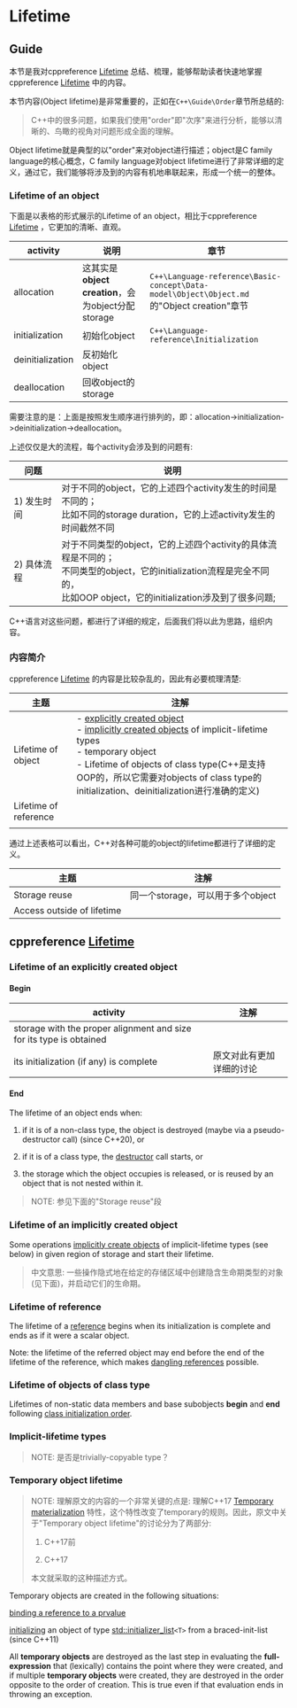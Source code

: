 # Lifetime

## Guide

本节是我对cppreference [Lifetime](https://en.cppreference.com/w/cpp/language/lifetime) 总结、梳理，能够帮助读者快速地掌握cppreference [Lifetime](https://en.cppreference.com/w/cpp/language/lifetime) 中的内容。

本节内容(Object lifetime)是非常重要的，正如在`C++\Guide\Order`章节所总结的:

> C++中的很多问题，如果我们使用"order"即"次序"来进行分析，能够以清晰的、鸟瞰的视角对问题形成全面的理解。

Object lifetime就是典型的以"order"来对object进行描述；object是C family language的核心概念，C family language对object lifetime进行了非常详细的定义，通过它，我们能够将涉及到的内容有机地串联起来，形成一个统一的整体。

### Lifetime of an object

下面是以表格的形式展示的Lifetime of an object，相比于cppreference [Lifetime](https://en.cppreference.com/w/cpp/language/lifetime) ，它更加的清晰、直观。

| activity         | 说明                                               | 章节                                                         |
| ---------------- | -------------------------------------------------- | ------------------------------------------------------------ |
| allocation       | 这其实是**object creation**，会为object分配storage | `C++\Language-reference\Basic-concept\Data-model\Object\Object.md`的"Object creation"章节 |
| initialization   | 初始化object                                       | `C++\Language-reference\Initialization`                      |
| deinitialization | 反初始化object                                     |                                                              |
| deallocation     | 回收object的storage                                |                                                              |

需要注意的是：上面是按照发生顺序进行排列的，即：allocation->initialization->deinitialization->deallocation。

上述仅仅是大的流程，每个activity会涉及到的问题有: 

| 问题        | 说明                                                         |
| ----------- | ------------------------------------------------------------ |
| 1) 发生时间 | 对于不同的object，它的上述四个activity发生的时间是不同的；<br>比如不同的storage duration，它的上述activity发生的时间截然不同 |
| 2) 具体流程 | 对于不同类型的object，它的上述四个activity的具体流程是不同的；<br>不同类型的object，它的initialization流程是完全不同的，<br>比如OOP object，它的initialization涉及到了很多问题; |

C++语言对这些问题，都进行了详细的规定，后面我们将以此为思路，组织内容。

### 内容简介

cppreference [Lifetime](https://en.cppreference.com/w/cpp/language/lifetime) 的内容是比较杂乱的，因此有必要梳理清楚: 

| 主题                  | 注解                                                         |
| --------------------- | ------------------------------------------------------------ |
| Lifetime of object    | - [explicitly created object](https://en.cppreference.com/w/cpp/language/object#Object_creation) <br>- [implicitly created objects](https://en.cppreference.com/w/cpp/language/object#Object_creation) of implicit-lifetime types <br>- temporary object <br>- Lifetime of objects of class type(C++是支持OOP的，所以它需要对objects of class type的initialization、deinitialization进行准确的定义) |
| Lifetime of reference |                                                              |
|                       |                                                              |

通过上述表格可以看出，C++对各种可能的object的lifetime都进行了详细的定义。

| 主题                       | 注解                              |
| -------------------------- | --------------------------------- |
| Storage reuse              | 同一个storage，可以用于多个object |
| Access outside of lifetime |                                   |



## cppreference [Lifetime](https://en.cppreference.com/w/cpp/language/lifetime)



### Lifetime of an explicitly created object

#### Begin

| activity                                                     | 注解                     |
| ------------------------------------------------------------ | ------------------------ |
| storage with the proper alignment and size for its type is obtained |                          |
| its initialization (if any) is complete                      | 原文对此有更加详细的讨论 |



#### End

The lifetime of an object ends when:

1) if it is of a non-class type, the object is destroyed (maybe via a pseudo-destructor call) (since C++20), or

2) if it is of a class type, the [destructor](https://en.cppreference.com/w/cpp/language/destructor) call starts, or

3) the storage which the object occupies is released, or is reused by an object that is not nested within it.

> NOTE: 参见下面的"Storage reuse"段

### Lifetime of an implicitly created object

Some operations [implicitly create objects](https://en.cppreference.com/w/cpp/language/object#Object_creation) of implicit-lifetime types (see below) in given region of storage and start their lifetime.

> 中文意思: 一些操作隐式地在给定的存储区域中创建隐含生命期类型的对象(见下面)，并启动它们的生命期。

### Lifetime of reference

The lifetime of a [reference](https://en.cppreference.com/w/cpp/language/reference) begins when its initialization is complete and ends as if it were a scalar object.

Note: the lifetime of the referred object may end before the end of the lifetime of the reference, which makes [dangling references](https://en.cppreference.com/w/cpp/language/reference#Dangling_references) possible.



### Lifetime of objects of class type

Lifetimes of non-static data members and base subobjects **begin** and **end** following [class initialization order](https://en.cppreference.com/w/cpp/language/initializer_list#Initialization_order).



### Implicit-lifetime types

> NOTE: 是否是trivially-copyable type？



### Temporary object lifetime

> NOTE: 理解原文的内容的一个非常关键的点是: 理解C++17 [Temporary materialization](https://en.cppreference.com/w/cpp/language/implicit_conversion#Temporary_materialization) 特性，这个特性改变了temporary的规则。因此，原文中关于"Temporary object lifetime"的讨论分为了两部分:
>
> 1) C++17前
>
> 2) C++17
>
> 本文就采取的这种描述方式。

Temporary objects are created in the following situations:

[binding a reference to a prvalue](https://en.cppreference.com/w/cpp/language/reference_initialization)

[initializing](https://en.cppreference.com/w/cpp/language/list_initialization) an object of type [std::initializer_list](http://en.cppreference.com/w/cpp/utility/initializer_list)`<T>` from a braced-init-list (since C++11)





All **temporary objects** are destroyed as the last step in evaluating the **full-expression** that (lexically) contains the point where they were created, and if multiple **temporary objects** were created, they are destroyed in the order opposite to the order of creation. This is true even if that evaluation ends in throwing an exception.

